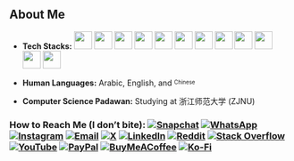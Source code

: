 ## About Me

- **Tech Stacks:** <img src="https://cdn.jsdelivr.net/gh/devicons/devicon/icons/php/php-original.svg" width="32" height="32"> <img src="https://cdn.jsdelivr.net/gh/devicons/devicon/icons/laravel/laravel-plain.svg" width="32" height="32"> <img src="https://cdn.jsdelivr.net/gh/devicons/devicon/icons/mysql/mysql-original.svg" width="32" height="32"> <img src="https://cdn.jsdelivr.net/gh/devicons/devicon/icons/nodejs/nodejs-original.svg" width="32" height="32"> <img src="https://cdn.jsdelivr.net/gh/devicons/devicon/icons/javascript/javascript-original.svg" width="32" height="32"> <img src="https://cdn.jsdelivr.net/gh/devicons/devicon/icons/tailwindcss/tailwindcss-plain.svg" width="32" height="32"> <img src="https://cdn.jsdelivr.net/gh/devicons/devicon/icons/java/java-original.svg" width="32" height="32"> <img src="https://cdn.jsdelivr.net/gh/devicons/devicon/icons/kotlin/kotlin-original.svg" width="32" height="32"> <img src="https://cdn.jsdelivr.net/gh/devicons/devicon/icons/android/android-original.svg" width="32" height="32"> <img src="https://cdn.jsdelivr.net/gh/devicons/devicon/icons/animatecc/animatecc-original.svg" width="32" height="32"> <img src="https://cdn.jsdelivr.net/gh/devicons/devicon/icons/photoshop/photoshop-line.svg" width="32" height="32"> <img src="https://cdn.jsdelivr.net/gh/devicons/devicon/icons/gimp/gimp-original.svg" width="32" height="32">

- **Human Languages:** Arabic, English, and <sup><sub>Chinese</sub></sup>  
- **Computer Science Padawan:** Studying at 浙江师范大学 (ZJNU)

### How to Reach Me (I don’t bite): [![Snapchat](https://img.icons8.com/fluency/32/snapchat.png)](https://snapchat.com/add/aboodki6) [![WhatsApp](https://img.icons8.com/fluency/32/whatsapp.png)](https://wa.me/8619708819040) [![Instagram](https://img.icons8.com/fluency/32/instagram-new.png)](https://instagram.com/ak._.71) [![Email](https://img.icons8.com/fluency/32/gmail.png)](mailto:abdullah@syalux.com) [![X](https://img.icons8.com/fluency/32/twitter.png)](https://x.com/ggak71) [![LinkedIn](https://img.icons8.com/fluency/32/linkedin.png)](https://linkedin.com/in/abdullah-alraimi) [![Reddit](https://img.icons8.com/fluency/32/reddit.png)](https://reddit.com/user/Al-rimi) [![Stack Overflow](https://img.icons8.com/fluency/32/stackoverflow.png)](https://stackoverflow.com/users/24881320) [![YouTube](https://img.icons8.com/fluency/32/youtube-play.png)](https://youtube.com/@ak-71) [![PayPal](https://img.icons8.com/fluency/32/paypal.png)](https://paypal.me/rumaisaalrimi) [![BuyMeACoffee](https://img.icons8.com/fluency/32/buy-me-a-coffee.png)](https://buymeacoffee.com/alrimi) [![Ko-Fi](https://img.icons8.com/fluency/32/ko-fi.png)](https://ko-fi.com/alrimi)
